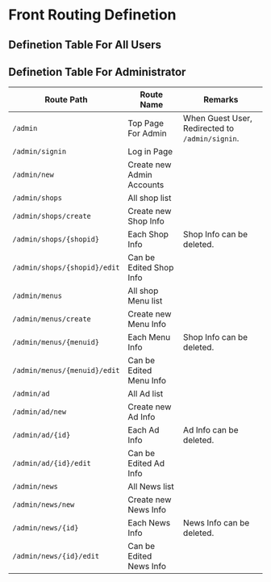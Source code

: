 # Front Routing Definetion

## Definetion Table For All Users

## Definetion Table For Administrator

| Route Path                    | Route Name                | Remarks |
| ----------------------------- | ------------------------- | ------- |
| `/admin`                      | Top Page For Admin        | When Guest User, Redirected to `/admin/signin`. |
| `/admin/signin`               | Log in Page               |         |
| `/admin/new`                  | Create new Admin Accounts |         |
| `/admin/shops`                | All shop list             |         |
| `/admin/shops/create`         | Create new Shop Info      |         |
| `/admin/shops/{shopid}`       | Each Shop Info            | Shop Info can be deleted. |
| `/admin/shops/{shopid}/edit`  | Can be Edited Shop Info   |         |
| `/admin/menus`                | All shop Menu list        |         |
| `/admin/menus/create`         | Create new Menu Info      |         |
| `/admin/menus/{menuid}`       | Each Menu Info            | Shop Info can be deleted. |
| `/admin/menus/{menuid}/edit`  | Can be Edited Menu Info   |         |
| `/admin/ad`                   | All Ad list               |         |
| `/admin/ad/new`               | Create new Ad Info        |         |
| `/admin/ad/{id}`              | Each Ad Info              | Ad Info can be deleted. |
| `/admin/ad/{id}/edit`         | Can be Edited Ad Info     |         |
| `/admin/news`                 | All News list             |         |
| `/admin/news/new`             | Create new News Info      |         |
| `/admin/news/{id}`            | Each News Info            | News Info can be deleted. |
| `/admin/news/{id}/edit`       | Can be Edited News Info   |         |
